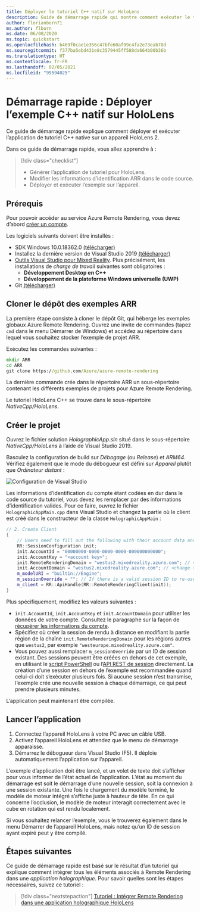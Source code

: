 ```yaml
---
title: Déployer le tutoriel C++ natif sur HoloLens
description: Guide de démarrage rapide qui montre comment exécuter le tutoriel C++ natif sur HoloLens
author: florianborn71
ms.author: flborn
ms.date: 06/08/2020
ms.topic: quickstart
ms.openlocfilehash: b469f0cae1e356c47bfe60af99c4fa2e73eab78d
ms.sourcegitcommit: f377ba5ebd431e8c3579445ff588da664b00b36b
ms.translationtype: HT
ms.contentlocale: fr-FR
ms.lasthandoff: 02/05/2021
ms.locfileid: "99594025"
---
```

# <a name="quickstart-deploy-native-c-sample-to-hololens"></a>Démarrage rapide : Déployer l’exemple C++ natif sur HoloLens

Ce guide de démarrage rapide explique comment déployer et exécuter l’application de tutoriel C++ native sur un appareil HoloLens 2.

Dans ce guide de démarrage rapide, vous allez apprendre à :

> [!div class="checklist"]
>
>* Générer l’application de tutoriel pour HoloLens.
>* Modifier les informations d’identification ARR dans le code source.
>* Déployer et exécuter l’exemple sur l’appareil.

## <a name="prerequisites"></a>Prérequis

Pour pouvoir accéder au service Azure Remote Rendering, vous devez d’abord [créer un compte](../../../how-tos/create-an-account.md).

Les logiciels suivants doivent être installés :

* SDK Windows 10.0.18362.0 [(télécharger)](https://developer.microsoft.com/windows/downloads/windows-10-sdk)
* Installez la dernière version de Visual Studio 2019 [(télécharger)](https://visualstudio.microsoft.com/vs/older-downloads/)
* [Outils Visual Studio pour Mixed Reality](/windows/mixed-reality/install-the-tools). Plus précisément, les installations de *charge de travail* suivantes sont obligatoires :
  * **Développement Desktop en C++**
  * **Développement de la plateforme Windows universelle (UWP)**
* Git [(télécharger)](https://git-scm.com/downloads)

## <a name="clone-the-arr-samples-repository"></a>Cloner le dépôt des exemples ARR

La première étape consiste à cloner le dépôt Git, qui héberge les exemples globaux Azure Remote Rendering. Ouvrez une invite de commandes (tapez `cmd` dans le menu Démarrer de Windows) et accédez au répertoire dans lequel vous souhaitez stocker l’exemple de projet ARR.

Exécutez les commandes suivantes :

```cmd
mkdir ARR
cd ARR
git clone https://github.com/Azure/azure-remote-rendering
```

La dernière commande crée dans le répertoire ARR un sous-répertoire contenant les différents exemples de projets pour Azure Remote Rendering.

Le tutoriel HoloLens C++ se trouve dans le sous-répertoire *NativeCpp/HoloLens*.

## <a name="build-the-project"></a>Créer le projet

Ouvrez le fichier solution *HolographicApp.sln* situé dans le sous-répertoire *NativeCpp/HoloLens* à l’aide de Visual Studio 2019.

Basculez la configuration de build sur *Débogage* (ou *Release*) et *ARM64*. Vérifiez également que le mode du débogueur est défini sur *Appareil* plutôt que *Ordinateur distant* :

![Configuration de Visual Studio](media/vs-config-native-cpp-tutorial.png)

Les informations d’identification du compte étant codées en dur dans le code source du tutoriel, vous devez les remplacer par des informations d’identification valides. Pour ce faire, ouvrez le fichier `HolographicAppMain.cpp` dans Visual Studio et changez la partie où le client est créé dans le constructeur de la classe `HolographicAppMain` :

```cpp
// 2. Create Client
{
    // Users need to fill out the following with their account data and model
    RR::SessionConfiguration init;
    init.AccountId = "00000000-0000-0000-0000-000000000000";
    init.AccountKey = "<account key>";
    init.RemoteRenderingDomain = "westus2.mixedreality.azure.com"; // <change to the region that the rendering session should be created in>
    init.AccountDomain = "westus2.mixedreality.azure.com"; // <change to the region the account was created in>
    m_modelURI = "builtin://Engine";
    m_sessionOverride = ""; // If there is a valid session ID to re-use, put it here. Otherwise a new one is created
    m_client = RR::ApiHandle(RR::RemoteRenderingClient(init));
}
```

Plus spécifiquement, modifiez les valeurs suivantes :
* `init.AccountId`, `init.AccountKey` et `init.AccountDomain` pour utiliser les données de votre compte. Consultez le paragraphe sur la façon de [récupérer les informations du compte](../../../how-tos/create-an-account.md#retrieve-the-account-information).
* Spécifiez où créer la session de rendu à distance en modifiant la partie région de la chaîne `init.RemoteRenderingDomain` pour les régions autres que `westus2`, par exemple `"westeurope.mixedreality.azure.com"`.
* Vous pouvez aussi remplacer `m_sessionOverride` par un ID de session existant. Des sessions peuvent être créées en dehors de cet exemple, en utilisant le [script PowerShell](../../../samples/powershell-example-scripts.md#script-renderingsessionps1) ou l’[API REST de session](../../../how-tos/session-rest-api.md#create-a-session) directement.
La création d’une session en dehors de l’exemple est recommandée quand celui-ci doit s’exécuter plusieurs fois. Si aucune session n’est transmise, l’exemple crée une nouvelle session à chaque démarrage, ce qui peut prendre plusieurs minutes.

L’application peut maintenant être compilée.

## <a name="launch-the-application"></a>Lancer l’application

1. Connectez l’appareil HoloLens à votre PC avec un câble USB.
1. Activez l’appareil HoloLens et attendez que le menu de démarrage apparaisse.
1. Démarrez le débogueur dans Visual Studio (F5). Il déploie automatiquement l’application sur l’appareil.

L’exemple d’application doit être lancé, et un volet de texte doit s’afficher pour vous informer de l’état actuel de l’application. L’état au moment du démarrage est soit le démarrage d’une nouvelle session, soit la connexion à une session existante. Une fois le chargement du modèle terminé, le modèle de moteur intégré s’affiche juste à hauteur de tête. En ce qui concerne l’occlusion, le modèle de moteur interagit correctement avec le cube en rotation qui est rendu localement.

 Si vous souhaitez relancer l’exemple, vous le trouverez également dans le menu Démarrer de l’appareil HoloLens, mais notez qu’un ID de session ayant expiré peut y être compilé.

## <a name="next-steps"></a>Étapes suivantes

Ce guide de démarrage rapide est basé sur le résultat d’un tutoriel qui explique comment intégrer tous les éléments associés à Remote Rendering dans une *application holographique*. Pour savoir quelles sont les étapes nécessaires, suivez ce tutoriel :

> [!div class="nextstepaction"]
> [Tutoriel : Intégrer Remote Rendering dans une application holographique HoloLens](../../../tutorials/native-cpp/hololens/integrate-remote-rendering-into-holographic-app.md)